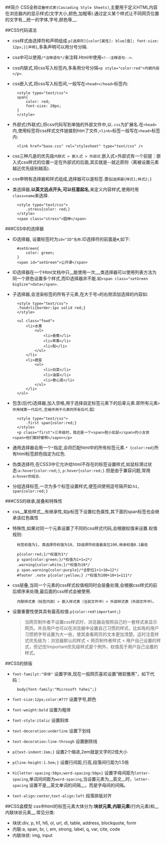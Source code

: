 ##简介
CSS全称`层叠样式表(Cascading Style Sheets)`,主要用于定义HTML内容在浏览器内的显示样式(文字大小,颜色,加粗等).通过定义某个样式让不同网页位置的文字有__统一的字体,字号,颜色等__.

##CSS代码语法
- css样式由选择符和声明组成.`p[选择符]{color[属性]: blue[值]; font-size: 12px;}[声明]`,多条声明可以用分号分隔.  
- css中可以使用`/*注释语句*/`来注释.Html中使用`<!--注释语句-->`.  
- css内联式,将css写入标签内,多条用分号分隔`<p style="color:red">内嵌内容</p>`.  
- css嵌入式,将css写入标签间,一般写在`<head></head>`标签内:
		
		<style type="text/css">
		span{
			color: red;
			font-size: 20px;
		}
		</style>

- 外部式(外联式),将css代码写到单独的外部文件中,以`.css`为扩展名.在`<head>`内,使用<link>标签将css样式文件链接到htm了文件,`<link>`标签一般写在`<head>`标签内:

		<link href="base.css" rel="stylesheet" type="text/css" />

- css三种凡是的优先级`内联式 > 嵌入式 > 外部式`.嵌入式>外部式有一个前提：嵌入式css样式的位置一定在外部式的后面,其实就是--就近原则（离被设置元素越近优先级别越高).
- css申明有选择器和样式组成,选择器可以是标签.类似`选择器{样式1;样式2;}`
- 类选择器,__以英文远点开头,可以任意起名__,来定义内容样式,使用时用`class=name`来选择.

		<style type="text/css">
			.stress{color: red;}
		</style>
		<span class="stress">圆神</span>

###CSS中的选择器
- ID选择器, 设置标签时为`id="ID"名称`.ID选择符的前面是`#`,如下:
		
		#setGreen{
			color: green;
		}
		<span id="setGreen">公开课</span>

- ID选择器在一个Html文档中只__能使用一次__,类选择器可以使用列表方法为同一个原色设置多个样式,而ID选择器并不能.如`<span class="setGreen bigSize">data</span>`.
- 子选择器,会渲染标签的所有子元素,在大于号`>`的右侧添加选择的内容如:
  
		<style type="text/css"> 
		.food>li{border:1px solid red;}
		</style>
		
		<ul class="food">
		    <li>水果
		        <ul>
		        	<li>香蕉</li>
		            <li>苹果</li>
		            <li>梨</li>
		        </ul>
		    </li>
		    <li>蔬菜
		    	<ul>
		        	<li>白菜</li>
		            <li>油菜</li>
		            <li>卷心菜</li>
		        </ul>
		    </li>
		</ul>
- 包含(后代)选择器,加入空格,用于选择自定标签元素下的后辈元素.即所有元素`> 作用域第一代后代,空格作用于元素的所有后代`.如:

		<style type="text/css">
			.first span{color:red;}
		</style>
		<p class="first">三年级时，我还是一个<span>胆小如鼠</span>的小女孩<span>他们都好傻啊</sapn></p>

- 通用选择器会用一个`*`指定,会将匹配html中的所有标签元素.`* {color:red}`所有html标签颜色指定为红色.
- 伪类选择符,在CSS3中它允许给html不存在的标签设置样式,如鼠标滑过状态:`a:hover{color:red;}`, `p:hover{color:red;}`.但是由于兼容问题,常用`a:hover的组合`.
- 分组选择标签,一次为多个标签设置样式,便签间使用逗号隔开如:`h1, span{color:red;}`

###CSS的继承,层叠和特殊性
- css__某些样式__有继承性,如p标签下设置红色属性,其下面的span标签也会继承该红色属性
- 特殊性,如果对同一个元素设置了不同的css样式代码,会根据权值来设置.权值规则:

		标签权值为1, 类选择符权值为10, ID选择符权值最高位100,继承权值0.1最低

		p{color:red;}/*权值为1*/
		p span{color:green;}/*权值为1+1=2*/
		.warning{color:white;}/*权值为10*/
		p span.warning{color:purple}/*全职位1+1+10=12*/
		#footer .note p{color:yellow;} /*权值为100+10+1=111*/
- css层叠,当同一个元素的css样式权值相同时会层叠处理,会根据css样式的前后顺序来处理,最后面的css样式会被使用.

		内联样式表（标签内部）> 嵌入样式表（当前文件中）> 外部样式表（外部文件中）。

- 设置重要性使其具有最高权值.`p{color:red!important;}`

	>当网页制作者不设置css样式时，浏览器会按照自己的一套样式来显示网页。并且用户也可以在浏览器中设置自己习惯的样式，比如有的用户习惯把字号设置为大一些，使其查看网页的文本更加清楚。这时注意样式优先级为：浏览器默认的样式 < 网页制作者样式 < 用户自己设置的样式，但记住!important优先级样式是个例外，权值高于用户自己设置的样式。


##CSS的排版
- `font-familyt:"宋体"` 设置字体,现在一般网页喜欢设置“微软雅黑”，如下代码：
		
		body{font-family:"Microsoft Yahei";}
- `font-size:12px;color:#777` 设置字号,颜色
- `font-weight:bold` 设置为粗体
- `font-style:italic` 设置斜体
- `text-decoration:underline` 设置下划线
- `text-decoration:line-through` 设置删除线
- `p{text-indent:2em;}` 设置2个缩进,2em就是文字的2倍大小
- `p{line-height:1.5em;}` 设置行间距,行高,段落间行距为1.5倍
- `h1{letter-spacing:50px;word-spacing:50px}` 设置字母间距为`letter-spacing`,单词间间距为`word-spacing`,当设置元素为__英文__时，`letter-spacing` 设置不是__英文单词的间隔__，而是字母间的间隔。
- `text-align:center`,`text-align:left` 段落排版对齐

##CSS盒模型
css中html的标签元素大体分为:__块状元素,内联元素__(行内元素)和__内联块状元素__.常见分类:  

- 块状:div, p, h1, h6, ol, url, dl, table, address, blockquote, form
- 内联:a, span, br, i, em, strong, label, q, var, cite, code
- 内联块状: img, input 